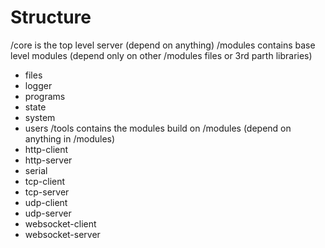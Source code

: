 # Structure

/core is the top level server (depend on anything)
/modules contains base level modules (depend only on other /modules files or 3rd parth libraries)
- files
- logger
- programs
- state
- system
- users
/tools contains the modules build on /modules (depend on anything in /modules)
- http-client
- http-server
- serial
- tcp-client
- tcp-server
- udp-client
- udp-server
- websocket-client
- websocket-server
